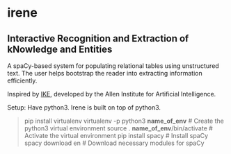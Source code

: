 # irene
## Interactive Recognition and Extraction of kNowledge and Entities

A spaCy-based system for populating relational tables using unstructured text. The user helps bootstrap the reader into extracting information efficiently.

Inspired by [IKE](https://github.com/allenai/ike), developed by the Allen Institute for Artificial Intelligence.

Setup:
Have python3. Irene is built on top of python3.
> pip install virtualenv
> virtualenv -p python3 __name_of_env__		# Create the python3 virtual environment
> source . __name_of_env__/bin/activate			# Activate the virtual environment
> pip install spacy							# Install spaCy
> spacy download en						# Download necessary modules for spaCy